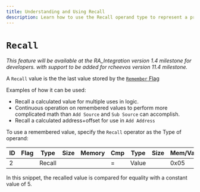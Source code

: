 ```yaml
---
title: Understanding and Using Recall
description: Learn how to use the Recall operand type to represent a previously remembered value.
---
```

# `Recall`

*This feature will be available at the RA_Integration version 1.4 milestone for developers. with support to be added for rcheevos version 11.4 milestone.*

A `Recall` value is the the last value stored by the [`Remember` Flag](/developer-docs/flags/remember)

Examples of how it can be used:

- Recall a calculated value for multiple uses in logic.
- Continuous operation on remembered values to perform more complicated math than `Add Source` and `Sub Source` can accomplish.
- Recall a calculated address+offset for use in `Add Address`

To use a remembered value, specify the `Recall` operator as the Type of operand:

| ID | Flag      | Type   | Size   | Memory | Cmp | Type  | Size   | Mem/Val | Hits  |
| -- | --------- | ------ | ------ | ------ | --- | ----- | ------ | ------- | ----- |
|  2 |           | Recall |        |        |  =  | Value |        | 0x05    |       |

In this snippet, the recalled value is compared for equality with a constant value of 5.